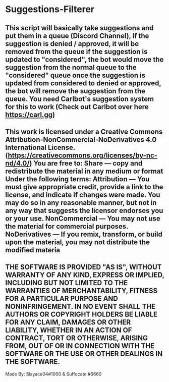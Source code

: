 # Suggestions-Filterer
This script will basically take suggestions and put them in a queue (Discord Channel), if the suggestion is denied / approved, it will be removed from the queue
if the suggestion is updated to "considered", the bot would move the suggestion from the normal queue to the "considered" queue
once the suggestion is updated from considered to denied or approved, the bot will remove the suggestion from the queue.
You need Carlbot's suggestion system for this to work (Check out Carlbot over here https://carl.gg)  
-
This work is licensed under a Creative Commons Attribution-NonCommercial-NoDerivatives 4.0 International License. (https://creativecommons.org/licenses/by-nc-nd/4.0/)
You are free to:
Share — copy and redistribute the material in any medium or format
Under the following terms:
Attribution — You must give appropriate credit, provide a link to the license, and indicate if changes were made. You may do so in any reasonable manner, but not in any way that suggests the licensor endorses you or your use.
NonCommercial — You may not use the material for commercial purposes.
NoDerivatives — If you remix, transform, or build upon the material, you may not distribute the modified materia
-
 THE SOFTWARE IS PROVIDED "AS IS", WITHOUT WARRANTY OF ANY KIND, EXPRESS OR
  IMPLIED, INCLUDING BUT NOT LIMITED TO THE WARRANTIES OF MERCHANTABILITY,
  FITNESS FOR A PARTICULAR PURPOSE AND NONINFRINGEMENT. IN NO EVENT SHALL THE
  AUTHORS OR COPYRIGHT HOLDERS BE LIABLE FOR ANY CLAIM, DAMAGES OR OTHER
  LIABILITY, WHETHER IN AN ACTION OF CONTRACT, TORT OR OTHERWISE, ARISING FROM,
  OUT OF OR IN CONNECTION WITH THE SOFTWARE OR THE USE OR OTHER DEALINGS IN THE
  SOFTWARE.
-

Made By: Slayace04#1000 & Suffocate #6660
